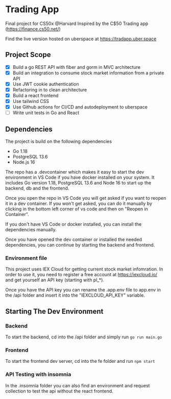 # Trading App
Final project for CS50x @Harvard
Inspired by the C$50 Trading app (https://finance.cs50.net/)

Find the live version hosted on uberspace at https://tradapp.uber.space


## Project Scope

- [x] Build a go REST API with fiber and gorm in MVC architecture
- [x] Build an integration to consume stock market information from a private API
- [x] Use JWT cookie authentication
- [x] Refactoring in to clean architecture
- [x] Build a react frontend
- [x] Use tailwind CSS
- [x] Use Github actions for CI/CD and autodeployment to uberspace
- [ ] Write unit tests in Go and React

## Dependencies
The project is build on the following dependencies
- Go 1.18
- PostgreSQL 13.6
- Node.js 16

The repo has a .devcontainer which makes it easy to start the dev environment in VS Code if you have docker installed on your system.
It includes Go version 1.18, PostgreSQL 13.6 and Node 16 to start up the backend, db and the frontend.

Once you open the repo in VS Code you will get asked if you want to reopen it in a dev container. If you won't get asked, you can do it manually by clicking in the bottom left corner of vs code and then on "Reopen in Container".

If you don't have VS Code or docker installed, you can install the dependencies manually.

Once you have opened the dev container or installed the needed dependencies, you can continue by starting the backend and frontend.

### Environment file
This project uses IEX Cloud for getting current stock market infomration. In order to use it, you need to register a free account at https://iexcloud.io/ and get yourself an API key (starting with pl_*).

Once you have the API key you can rename the .app.env file to app.env in the /api folder and insert it into the "IEXCLOUD_API_KEY" variable.

## Starting The Dev Environment

### Backend
To start the backend, cd into the /api folder and simply run `go run main.go`

### Frontend
To start the frontend dev server, cd into the fe folder and run `npm start`

### API Testing with insomnia
In the .insomnia folder you can also find an environment and request collection to test the api without the react frontend.

